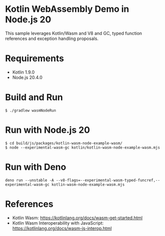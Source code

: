 Kotlin WebAssembly Demo in Node.js 20
==============================================

This sample leverages Kotlin/Wasm and V8 and GC, typed function references and exception handling proposals.

# Requirements

* Kotlin 1.9.0
* Node.js 20.4.0

# Build and Run

```shell
$ ./gradlew wasmNodeRun
```

# Run with Node.js 20

```shell
$ cd build/js/packages/kotlin-wasm-node-example-wasm/
$ node --experimental-wasm-gc kotlin/kotlin-wasm-node-example-wasm.mjs
```

# Run with Deno

```shell
deno run --unstable -A --v8-flags=--experimental-wasm-typed-funcref,--experimental-wasm-gc kotlin-wasm-node-example-wasm.mjs
```

# References

* Kotlin Wasm: https://kotlinlang.org/docs/wasm-get-started.html
* Kotlin Wasm Interoperability with JavaScript: https://kotlinlang.org/docs/wasm-js-interop.html